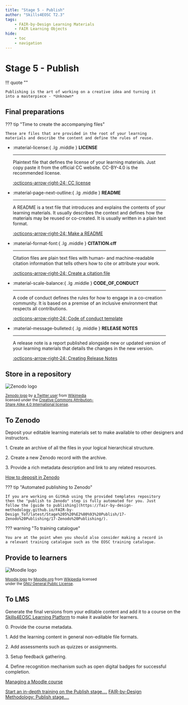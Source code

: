 ```yaml
---
title: "Stage 5 - Publish"
author: "Skills4EOSC T2.3"
tags: 
    - FAIR-by-Design Learning Materials
    - FAIR Learning Objects
hide:
    - toc
    - navigation
---
```


# Stage 5 - Publish

!!! quote ""

    Publishing is the art of working on a creative idea and turning it into a masterpiece​ - *Unknown*

## Final preparations

??? tip "Time to create the accompanying files"

    These are files that are provided in the root of your learning materials and describe the content and define the rules of reuse.


<div class="grid cards" markdown>

-   :material-license:{ .lg .middle } __LICENSE__

    ---

    Plaintext file that defines the license of your learning materials. Just copy paste it from the official CC website. CC-BY-4.0 is the recommended license. 

    [:octicons-arrow-right-24: CC license](https://creativecommons.org/licenses/by/4.0/legalcode.txt)

-   :material-page-next-outline:{ .lg .middle } __README__

    ---

    A README is a text file that introduces and explains the contents of your learning materials. It usually describes the context and defines how the materials may be reused or co-created. It is usually written in a plain text format.

    [:octicons-arrow-right-24: Make a README](https://www.makeareadme.com/)

-   :material-format-font:{ .lg .middle } __CITATION.cff__

    ---

    Citation files are plain text files with human- and machine-readable citation information that tells others how to cite or attribute your work. 

    [:octicons-arrow-right-24: Create a citation file](https://citation-file-format.github.io/)

-   :material-scale-balance:{ .lg .middle } __CODE_OF_CONDUCT__

    ---

    A code of conduct defines the rules for how to engage in a co-creation community. It is based on a premise of an inclusive environment that respects all contributions.

    [:octicons-arrow-right-24: Code of conduct template](https://github.com/probot/template/blob/master/CODE_OF_CONDUCT.md)

-   :material-message-bulleted:{ .lg .middle } __RELEASE NOTES__

    ---

    A release note is a report published alongside new or updated version of your learning materials that details the changes in the new version. 

    [:octicons-arrow-right-24: Creating Release Notes](https://slite.com/templates/release-notes)

</div>

## Store in a repository

<div class="card w-100 mb-3">
  <div class="row no-gutters">
    <div class="col-md-4" style="width: 18rem;">
      <img class="card-img" src="../../attachments/Zenodo_logo.png" alt="Zenodo logo"/>
      <p class="card-text"><small class="text-muted">
                <a href="https://upload.wikimedia.org/wikipedia/commons/5/58/Zenodo_logo.png">Zenodo logo</a> by <a href="https://twitter.com">a Twitter user</a> from <a href="https://commons.m.wikimedia.org/wiki/File:Zenodo_logo.png">Wikimedia</a> licensed under the <a href="https://creativecommons.org/licenses/by-sa/4.0/deed.en">Creative Commons Attribution-Share Alike 4.0 International license</a>. </small>
                </p>
    </div>
    <div class="col-md-8" style="width: 36rem;">
      <div class="card-body">
            <h2 class="card-title">To Zenodo</h2>
            <p class="card-text">Deposit your editable learning materials set to make available to other designers and instructors.</p>
            <p class="card-text">1. Create an archive of all the files in your logical hierarchical structure.</p>
            <p class="card-text">2. Create a new Zenodo record with the archive.</p>
            <p class="card-text">3. Provide a rich metadata description and link to any related resources.</p>
            <a href="https://help.zenodo.org/docs/deposit/create-new-upload/" class="btn btn-primary stretched-link">How to deposit in Zenodo</a>
      </div>
    </div>
  </div>
</div>

??? tip "Automated publishing to Zenodo"

    If you are working on GitHub using the provided templates repository then the "publish to Zenodo" step is fully automated for you. Just follow the [guide to publishing](https://fair-by-design-methodology.github.io/FAIR-by-Design_ToT/latest/Stage%205%20%E2%80%93%20Publish/17-Zenodo%20Publishing/17-Zenodo%20Publishing/).

??? warning "To training catalogue"

    You are at the point when you should also consider making a record in a relevant training catalogue such as the EOSC training catalogue.

## Provide to learners

<div class="card w-100 mb-3">
  <div class="row no-gutters">
    <div class="col-md-4" style="width: 18rem;">
      <img class="card-img" src="../../attachments/Moodle-logo.svg.png" alt="Moodle logo"/>
      <p class="card-text"><small class="text-muted">
                <a href="https://upload.wikimedia.org/wikipedia/commons/thumb/c/c6/Moodle-logo.svg/320px-Moodle-logo.svg.png">Moodle logo</a> by <a href="https://moodle.org/">Moodle.org</a> from <a href="https://en.m.wikipedia.org/wiki/File:Moodle-logo.svg">Wikipedia</a> licensed under the <a href="https://en.wikipedia.org/wiki/en:GNU_General_Public_License">GNU General Public License</a>. </small>
                </p>
    </div>
    <div class="col-md-8" style="width: 36rem;">
      <div class="card-body">
            <h2 class="card-title">To LMS</h2>
            <p class="card-text">Generate the final versions from your editable content and add it to a course on the <a href="https://learning.skills4eosc.eu/">Skills4EOSC Learning Platform</a> to make it available for learners.</p>
            <p class="card-text">0. Provide the course metadata.</p>
            <p class="card-text">1. Add the learning content in general non-editable file formats.</p>
            <p class="card-text">2. Add assessments such as quizzes or assignments. </p>
            <p class="card-text">3. Setup feedback gathering.</p>
            <p class="card-text">4. Define recognition mechanism such as open digital badges for successful completion.</p>
            <a href="https://docs.moodle.org/403/en/Table_of_Contents#Managing_a_Moodle_course" class="btn btn-primary stretched-link">Managing a Moodle course</a>
      </div>
    </div>
  </div>
</div>


​​<a href="https://fair-by-design-methodology.github.io/FAIR-by-Design_ToT/latest/Stage%205%20%E2%80%93%20Publish/16-Publishing%20Preparations/16-Publishing%20Preparations/" class="btn btn-dark text-white btn-lg btn-block">Start an in-depth training on the Publish stage....</a>
<a href="https://fair-by-design-methodology.github.io/FAIR-by-Design_Book/4%20-%20FAIR-by-design%20learning%20materials%20creation/4.1%20-%20Workflow%20stages%20description/415-publish/" class="btn btn-dark text-white btn-lg btn-block">FAIR-by-Design Methodology: Publish stage....</a>